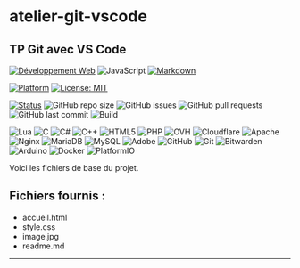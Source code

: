 # atelier-git-vscode

## TP Git avec VS Code

[![Développement Web](https://img.shields.io/badge/HTML-CSS-yellow)](https://www.w3.org/)
![JavaScript](https://img.shields.io/badge/JavaScript-ES6+-yellow?logo=javascript)
[![Markdown](https://img.shields.io/badge/M%20⬇-191970)](https://www.carnus.fr/)

[![Platform](https://img.shields.io/badge/platform-MacOS%20%7C%20Linux%20%7C%20Windows-lightgrey)]()
[![License: MIT](https://img.shields.io/badge/License-MIT-green.svg)](LICENSE)

[![Status](https://img.shields.io/badge/Status-En%20développement-yellow)]()
![GitHub repo size](https://img.shields.io/github/repo-size/pixe71/atelier-git-vscode)
![GitHub issues](https://img.shields.io/github/issues/boudjelaba/atelier-git-vscode)
![GitHub pull requests](https://img.shields.io/github/issues-pr/boudjelaba/atelier-git-vscode)
![GitHub last commit](https://img.shields.io/github/last-commit/boudjelaba/atelier-git-vscode)
![Build](https://img.shields.io/badge/build-passing-brightgreen)

![Lua](https://img.shields.io/badge/lua-%232C2D72.svg?style=flat&logo=lua&logoColor=white) 
![C](https://img.shields.io/badge/c-%2300599C.svg?style=flat&logo=c&logoColor=white) 
![C#](https://img.shields.io/badge/c%23-%23239120.svg?style=flat&logo=csharp&logoColor=white) 
![C++](https://img.shields.io/badge/c++-%2300599C.svg?style=flat&logo=c%2B%2B&logoColor=white) 
![HTML5](https://img.shields.io/badge/html5-%23E34F26.svg?style=flat&logo=html5&logoColor=white) 
![PHP](https://img.shields.io/badge/php-%23777BB4.svg?style=flat&logo=php&logoColor=white) 
![OVH](https://img.shields.io/badge/ovh-%23123F6D.svg?style=flat&logo=ovh&logoColor=#123F6D) 
![Cloudflare](https://img.shields.io/badge/Cloudflare-F38020?style=flat&logo=Cloudflare&logoColor=white) 
![Apache](https://img.shields.io/badge/apache-%23D42029.svg?style=flat&logo=apache&logoColor=white) 
![Nginx](https://img.shields.io/badge/nginx-%23009639.svg?style=flat&logo=nginx&logoColor=white) 
![MariaDB](https://img.shields.io/badge/MariaDB-003545?style=flat&logo=mariadb&logoColor=white) 
![MySQL](https://img.shields.io/badge/mysql-4479A1.svg?style=flat&logo=mysql&logoColor=white) 
![Adobe](https://img.shields.io/badge/adobe-%23FF0000.svg?style=flat&logo=adobe&logoColor=white) 
![GitHub](https://img.shields.io/badge/github-%23121011.svg?style=flat&logo=github&logoColor=white) 
![Git](https://img.shields.io/badge/git-%23F05033.svg?style=flat&logo=git&logoColor=white)
![Bitwarden](https://img.shields.io/badge/bitwarden-%23175DDC.svg?style=flat&logo=bitwarden&logoColor=white) 
![Arduino](https://img.shields.io/badge/-Arduino-00979D?style=flat&logo=Arduino&logoColor=white) 
![Docker](https://img.shields.io/badge/docker-%230db7ed.svg?style=flat&logo=docker&logoColor=white) 
![PlatformIO](https://img.shields.io/badge/PlatformIO-%23222.svg?style=flat&logo=platformio&logoColor=%23f5822a) 



Voici les fichiers de base du projet.

## Fichiers fournis :
- accueil.html
- style.css
- image.jpg
- readme.md

---
